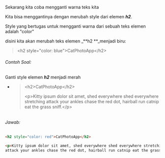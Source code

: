 Sekarang kita coba mengganti warna teks kita

Kita bisa menggantinya dengan merubah style dari elemen _**h2**_.

Style yang bertugas untuk mengganti warna dari sebuah teks elemen adalah "color"

disini kita akan merubah teks elemen \_**h2 **\_menjadi biru:

> &lt;h2 style="color: blue"&gt;CatPhotoApp&lt;/h2&gt;

###### Contoh Soal:

Ganti style elemen _**h2**_ menjadi merah

* > &lt;h2&gt;CatPhotoApp&lt;/h2&gt;
  >
  > &lt;p&gt;Kitty ipsum dolor sit amet, shed everywhere shed everywhere stretching attack your ankles chase the red dot, hairball run catnip eat the grass sniff.&lt;/p&gt;

###### 

###### Jawab:

```HTML
<h2 style="color: red">CatPhotoApp</h2>

<p>Kitty ipsum dolor sit amet, shed everywhere shed everywhere stretching 
attack your ankles chase the red dot, hairball run catnip eat the grass sniff.</p>
```



